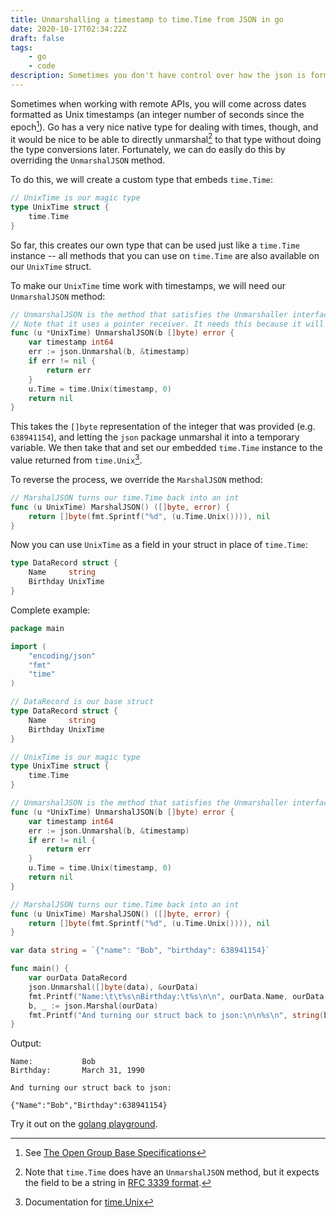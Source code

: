 ```yaml
---
title: Unmarshalling a timestamp to time.Time from JSON in go
date: 2020-10-17T02:34:22Z
draft: false
tags:
    - go
    - code
description: Sometimes you don't have control over how the json is formatted, but you still want native types.
---
```


Sometimes when working with remote APIs, you will come across dates formatted as Unix timestamps (an integer number of seconds since the epoch[^1]). Go has a very nice native type for dealing with times, though, and it would be nice to be able to directly unmarshal[^2] to that type without doing the type conversions later. Fortunately, we can do easily do this by overriding the `UnmarshalJSON` method.

To do this, we will create a custom type that embeds `time.Time`:

```go
// UnixTime is our magic type
type UnixTime struct {
	time.Time
}
```

So far, this creates our own type that can be used just like a `time.Time` instance -- all methods that you can use on `time.Time` are also available on our `UnixTime` struct.

To make our `UnixTime` time work with timestamps, we will need our `UnmarshalJSON` method:

```go
// UnmarshalJSON is the method that satisfies the Unmarshaller interface
// Note that it uses a pointer receiver. It needs this because it will be modifying the embedded time.Time instance
func (u *UnixTime) UnmarshalJSON(b []byte) error {
	var timestamp int64
	err := json.Unmarshal(b, &timestamp)
	if err != nil {
		return err
	}
	u.Time = time.Unix(timestamp, 0)
	return nil
}
```

This takes the `[]byte` representation of the integer that was provided (e.g. `638941154`), and letting the `json` package unmarshal it into a temporary variable. We then take that and set our embedded `time.Time` instance to the value returned from `time.Unix`[^3].

To reverse the process, we override the `MarshalJSON` method:

```go
// MarshalJSON turns our time.Time back into an int
func (u UnixTime) MarshalJSON() ([]byte, error) {
	return []byte(fmt.Sprintf("%d", (u.Time.Unix()))), nil
}
```

Now you can use `UnixTime` as a field in your struct in place of `time.Time`:

```go
type DataRecord struct {
    Name     string
    Birthday UnixTime
}
```

Complete example:

```go
package main

import (
	"encoding/json"
	"fmt"
	"time"
)

// DataRecord is our base struct
type DataRecord struct {
	Name     string
	Birthday UnixTime
}

// UnixTime is our magic type
type UnixTime struct {
	time.Time
}

// UnmarshalJSON is the method that satisfies the Unmarshaller interface
func (u *UnixTime) UnmarshalJSON(b []byte) error {
	var timestamp int64
	err := json.Unmarshal(b, &timestamp)
	if err != nil {
		return err
	}
	u.Time = time.Unix(timestamp, 0)
	return nil
}

// MarshalJSON turns our time.Time back into an int
func (u UnixTime) MarshalJSON() ([]byte, error) {
	return []byte(fmt.Sprintf("%d", (u.Time.Unix()))), nil
}

var data string = `{"name": "Bob", "birthday": 638941154}`

func main() {
	var ourData DataRecord
	json.Unmarshal([]byte(data), &ourData)
	fmt.Printf("Name:\t\t%s\nBirthday:\t%s\n\n", ourData.Name, ourData.Birthday.Format("January 02, 2006")) // Note that we can still use the Format method from time.Time
	b, _ := json.Marshal(ourData)
	fmt.Printf("And turning our struct back to json:\n\n%s\n", string(b))
}
```

Output:

```
Name:           Bob
Birthday:       March 31, 1990

And turning our struct back to json:

{"Name":"Bob","Birthday":638941154}
```

Try it out on the [golang playground](https://play.golang.org/p/ajU4j5vlTtv).

[^1]: See [The Open Group Base Specifications](https://pubs.opengroup.org/onlinepubs/9699919799/basedefs/V1_chap04.html#tag_04_16)
[^2]: Note that `time.Time` does have an `UnmarshalJSON` method, but it expects the field to be a string in [RFC 3339 format](https://golang.org/pkg/time/#Time.UnmarshalJSON).
[^3]: Documentation for [time.Unix](https://golang.org/pkg/time/#Unix)